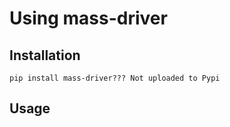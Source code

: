 # Using mass-driver


## Installation

```
pip install mass-driver??? Not uploaded to Pypi
```

## Usage

```{program-output} poetry run mass-driver --help
```
